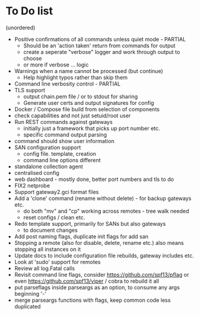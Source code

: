 # To Do list

(unordered)

* Positive confirmations of all commands unless quiet mode - PARTIAL
  * Should be an 'action taken' return from commands for output
  * create a seperate "verbose" logger and work through output to choose
  * or more if verbose ... logic
* Warnings when a name cannot be processed (but continue)
  * Help highlight typos rather than skip them
* Command line verbosity control - PARTIAL
* TLS support
  * output chain.pem file / or to stdout for sharing
  * Generate user certs and output signatures for config 
* Docker / Compose file build from selection of components
* check capabilities and not just setuid/root user
* Run REST commands against gateways
  * initially just a framework that picks up port number etc.
  * specific command output parsing
* command should show user information
* SAN configuration support
  * config file. template, creation
  * command line options different
* standalone collection agent
* centralised config
* web dashboard - mostly done, better port numbers and tls to do
* FIX2 netprobe
* Support gateway2.gci format files
* Add a 'clone' command (rename without delete) - for backup gateways etc.
  * do both "mv" and "cp" working across remotes - tree walk needed
  * reset configs / clean etc.
* Redo template support, primarily for SANs but also gateways
  * to document changes
* Add post naming flags, duplicate init flags for add san
* Stopping a remote (also for disable, delete, rename etc.) also means stopping all instances on it
* Update docs to include configuration file rebuilds, gateway includes etc.
* Look at 'sudo' support for remotes
* Review all log.Fatal calls
* Revisit command line flags, consider https://github.com/spf13/pflag or even https://github.com/spf13/viper / cobra to rebuild it all
* put parseflags inside parseargs as an option, to consume any args beginning '-'
* merge parseargs functions with flags, keep common code less duplicated

